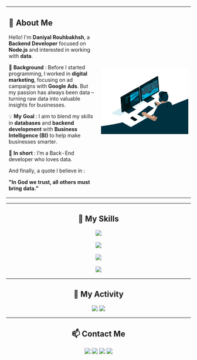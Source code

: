 <table style="border-color: transparent; border: none;">
  <tr>
    <td style="vertical-align: top; width: 50%;">

## 👋 About Me

Hello! I'm **Daniyal Rouhbakhsh**, a **Backend Developer** focused on **Node.js** and interested in working with **data**.

💼 **Background** : Before I started programming, I worked in **digital marketing**, focusing on ad campaigns with **Google Ads**. But my passion has always been data – turning raw data into valuable insights for businesses.

💡 **My Goal** : I aim to blend my skills in **databases** and **backend development** with **Business Intelligence (BI)** to help make businesses smarter.

🌟 **In short** : I’m a Back-End developer who loves data.

And finally, a quote I believe in :

**"In God we trust, all others must bring data."**

</td>
    <td style="width: 50%">
      <img src="212749447-bfb7e725-6987-49d9-ae85-2015e3e7cc41.gif" alt="Your Animation" width="400";height="100%">
    </td>
  </tr>
</table>

---

<h2 align="center">🔧 My Skills</h2>

<p align="center">
    <img src="https://skillicons.dev/icons?i=html,css,scss,tailwind,javascript,typescript" />
</p>
<p align="center">
    <img src="https://skillicons.dev/icons?i=nodejs,expressjs,nestjs,mongodb,mysql,redis,graphql" />
</p>
<p align="center">
    <img src="https://skillicons.dev/icons?i=git,github,gitlab,npm,docker,kubernetes,linux,nginx" />
</p>
<p align="center">
    <img src="https://skillicons.dev/icons?i=docker,kubernetes,linux,nginx" />
</p>


---

<h2 align="center">💪 My Activity</h2>

<div align="center" href="https://github.com/daniyal-rouhbakhsh">
  <img style="height:200px" src="https://github-readme-stats.vercel.app/api?username=daniyal-rouhbakhsh&show_icons=true&theme=dark">
  <img style="height:200px" src="https://github-readme-stats.vercel.app/api/top-langs/?username=daniyal-rouhbakhsh&layout=donut">
</div>


---


<h2 align="center">📫 Contact Me</h2>

<p align="center">
    <a><img src="https://img.shields.io/badge/Gmail-D14836?style=for-the-badge&logo=gmail&logoColor=white"/></a>
    <a target="_blank" href="https://www.linkedin.com/in/daniyal-rouhbakhsh"><img src="https://img.shields.io/badge/LinkedIn-0077B5?style=for-the-badge&logo=linkedin&logoColor=white"/></a>
    <a target="_blank" href="https://t.me/Daniyal_Rouhbakhsh"><img src="https://img.shields.io/badge/Telegram-2CA5E0?style=for-the-badge&logo=telegram&logoColor=white"/></a>
    <a target="_blank" href="https://instagram.com/daniyal_rouhbakhsh"><img src="https://img.shields.io/badge/Instagram-E4405F?style=for-the-badge&logo=instagram&logoColor=white"/></a>
</p>
